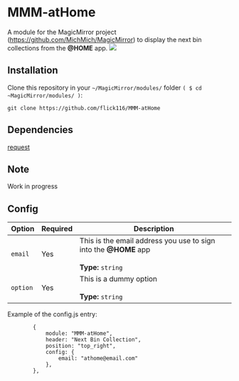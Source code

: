 # MMM-atHome
A module for the MagicMirror project (https://github.com/MichMich/MagicMirror) to display the next bin collections from the **@HOME** app.
![](images/example.png)

## Installation
Clone this repository in your `~/MagicMirror/modules/` folder `( $ cd ~MagicMirror/modules/ )`:
```
git clone https://github.com/flick116/MMM-atHome
```
## Dependencies
[request](https://www.npmjs.com/package/request)

## Note
Work in progress

## Config
|Option|Required|Description|
|---|---|---|
|`email`|Yes|This is the email address you use to sign into the **@HOME** app<br><br> **Type:** `string`|
|`option`|Yes|This is a dummy option<br><br> **Type:** `string`|

Example of the config.js entry:

```
		{
			module: "MMM-atHome",
			header: "Next Bin Collection",
			position: "top_right",
			config: {
				email: "athome@email.com"
			},
		},
```
